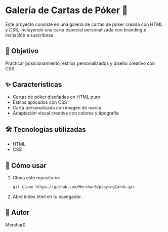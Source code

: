 # Galería de Cartas de Póker 🎴  

Este proyecto consiste en una galería de cartas de póker creada con HTML y CSS, incluyendo una carta especial personalizada con branding e invitación a suscribirse.

## 🎯 Objetivo  
Practicar posicionamiento, estilos personalizados y diseño creativo con CSS.

## ✨ Características  
- Cartas de póker diseñadas en HTML puro  
- Estilos aplicados con CSS  
- Carta personalizada con imagen de marca  
- Adaptación visual creativa con colores y tipografía  

## 🛠️ Tecnologías utilizadas  
- HTML  
- CSS  

## 🚀 Cómo usar  
1. Clona este repositorio:  
   ```bash
   git clone https://github.com/Mershar0/playingCards.git
   
2. Abre index.html en tu navegador.

## 👤 Autor
Mershar0
